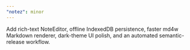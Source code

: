 ```yaml
---
"notez": minor
---
```


Add rich-text NoteEditor, offline IndexedDB persistence, faster md4w Markdown renderer, dark-theme UI polish, and an automated semantic-release workflow.
